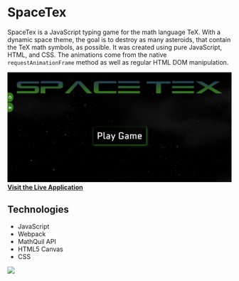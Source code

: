# SpaceTex 
SpaceTex is a JavaScript typing game for the math language TeX. With a dynamic space theme, the goal is to destroy as many asteroids, that contain the TeX math symbols, as possible. It was created using pure JavaScript, HTML, and CSS. The animations come from the native ``` requestAnimationFrame ``` method as well as regular HTML DOM manipulation. 

![](src/assets/images/Cover.png)
**[Visit the Live Application](http://jasontee.me/spaceTeX/)**

## Technologies 
* JavaScript
* Webpack 
* MathQuil API
* HTML5 Canvas
* CSS

![](src/assets/images/Space.gif)
